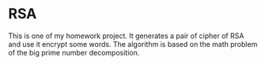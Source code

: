 # RSA
This is one of my homework project.
It generates a pair of cipher of RSA and use it encrypt some words.
The algorithm is based on the math problem of the big prime number decomposition.

